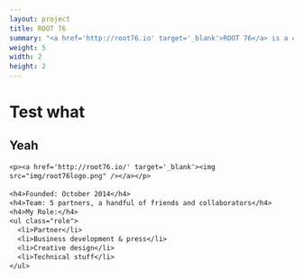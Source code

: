 ```yaml
---
layout: project
title: ROOT 76
summary: "<a href='http://root76.io' target='_blank'>ROOT 76</a> is a company I started after SRRN Games got acquired by Timmons Group, focusing on lean, sustainable indie game development and growing the amazing RVA game dev community."
weight: 5
width: 2
height: 2
---
```


# Test what
## Yeah

    <p><a href='http://root76.io/' target='_blank'><img src="img/root76logo.png" /></a></p>
    
    <h4>Founded: October 2014</h4>
    <h4>Team: 5 partners, a handful of friends and collaborators</h4>
    <h4>My Role:</h4>
    <ul class="role">
      <li>Partner</li>
      <li>Business development & press</li>
      <li>Creative design</li>
      <li>Technical stuff</li>
    </ul>